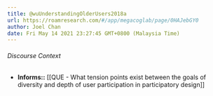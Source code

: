 ```yaml
---
title: @wuUnderstandingOlderUsers2018a
url: https://roamresearch.com/#/app/megacoglab/page/0HAJebGY0
author: Joel Chan
date: Fri May 14 2021 23:27:45 GMT+0800 (Malaysia Time)
---
```




###### Discourse Context

- **Informs::** [[QUE - What tension points exist between the goals of diversity and depth of user participation in participatory design]]
